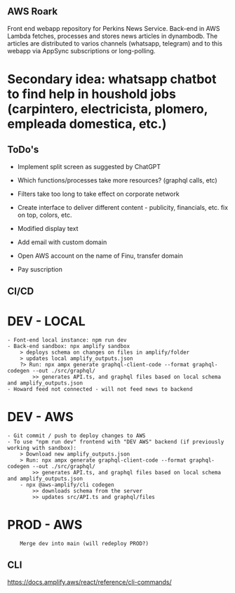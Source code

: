 ## AWS Roark
Front end webapp repository for Perkins News Service. Back-end in AWS Lambda fetches, processes and stores news articles in dynambodb. The articles are distributed to varios channels (whatsapp, telegram) and to this webapp via AppSync subscriptions or long-polling.

# Secondary idea: whatsapp chatbot to find help in houshold jobs (carpintero, electricista, plomero, empleada domestica, etc.)

## ToDo's
- Implement split screen as suggested by ChatGPT
- Which functions/processes take more resources? (graphql calls, etc)
- Filters take too long to take effect on corporate network

- Create interface to deliver different content  - publicity, financials, etc. fix on top, colors, etc.
- Modified display text

- Add email with custom domain
- Open AWS account on the name of Finu, transfer domain 
- Pay suscription


## CI/CD

# DEV - LOCAL
    - Font-end local instance: npm run dev
    - Back-end sandbox: npx amplify sandbox
        > deploys schema on changes on files in amplify/folder
        > updates local amplify_outputs.json
        ?> Run: npx ampx generate graphql-client-code --format graphql-codegen --out ./src/graphql/ 
            >> generates API.ts, and graphql files based on local schema and amplify_outputs.json
    - Howard feed not connected - will not feed news to backend

# DEV - AWS
    - Git commit / push to deploy changes to AWS
    - To use "npm run dev" frontend with "DEV AWS" backend (if previously working with sandbox):
        > Download new amplify_outputs.json 
        > Run: npx ampx generate graphql-client-code --format graphql-codegen --out ./src/graphql/ 
            >> generates API.ts, and graphql files based on local schema and amplify_outputs.json 
        - npx @aws-amplify/cli codegen 
            >> downloads schema from the server
            >> updates src/API.ts and graphql/files

# PROD - AWS
        Merge dev into main (will redeploy PROD?)


## CLI
https://docs.amplify.aws/react/reference/cli-commands/


